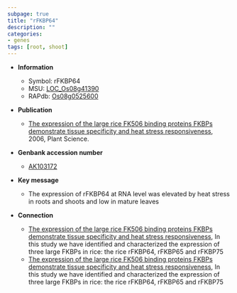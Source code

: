 ```yaml
---
subpage: true
title: "rFKBP64"
description: ""
categories:
- genes
tags: [root, shoot]
---
```


* **Information**  
    + Symbol: rFKBP64  
    + MSU: [LOC_Os08g41390](http://rice.plantbiology.msu.edu/cgi-bin/ORF_infopage.cgi?orf=LOC_Os08g41390)  
    + RAPdb: [Os08g0525600](http://rapdb.dna.affrc.go.jp/viewer/gbrowse_details/irgsp1?name=Os08g0525600)  

* **Publication**  
    + [The expression of the large rice FK506 binding proteins FKBPs demonstrate tissue specificity and heat stress responsiveness](http://www.ncbi.nlm.nih.gov/pubmed?term=The+expression+of+the+large+rice+FK506+binding+proteins+FKBPs+demonstrate+tissue+specificity+and+heat+stress+responsiveness%5BTitle%5D), 2006, Plant Science.

* **Genbank accession number**  
    + [AK103172](http://www.ncbi.nlm.nih.gov/nuccore/AK103172)

* **Key message**  
    + The expression of rFKBP64 at RNA level was elevated by heat stress in roots and shoots and low in mature leaves

* **Connection**  
    + [The expression of the large rice FK506 binding proteins FKBPs demonstrate tissue specificity and heat stress responsiveness](http://www.ncbi.nlm.nih.gov/pubmed?term=The+expression+of+the+large+rice+FK506+binding+proteins+FKBPs+demonstrate+tissue+specificity+and+heat+stress+responsiveness%5BTitle%5D), In this study we have identified and characterized the expression of three large FKBPs in rice: the rice rFKBP64, rFKBP65 and rFKBP75
    + [The expression of the large rice FK506 binding proteins FKBPs demonstrate tissue specificity and heat stress responsiveness](http://www.ncbi.nlm.nih.gov/pubmed?term=The+expression+of+the+large+rice+FK506+binding+proteins+FKBPs+demonstrate+tissue+specificity+and+heat+stress+responsiveness%5BTitle%5D), In this study we have identified and characterized the expression of three large FKBPs in rice: the rice rFKBP64, rFKBP65 and rFKBP75



